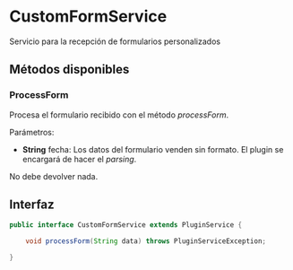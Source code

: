 # CustomFormService

Servicio para la recepción de formularios personalizados

## Métodos disponibles

### ProcessForm

Procesa el formulario recibido con el método *processForm*.

Parámetros:

- **String** fecha: Los datos del formulario venden sin formato. El plugin se encargará de hacer el *parsing*.

No debe devolver nada.

## Interfaz

```java
public interface CustomFormService extends PluginService {

    void processForm(String data) throws PluginServiceException;

}
```
